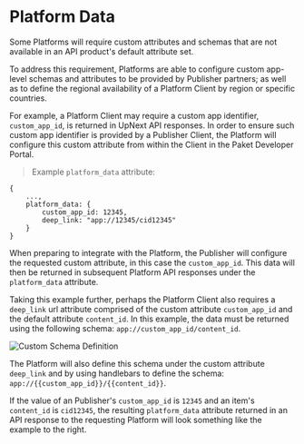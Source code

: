 # Platform Data

Some Platforms will require custom attributes and schemas that are not available in an API product's default attribute set.

To address this requirement, Platforms are able to configure custom app-level schemas and attributes to be provided by Publisher partners; as well as to define the regional availability of a Platform Client by region or specific countries.

For example, a Platform Client may require a custom app identifier, `custom_app_id`, is returned in UpNext API responses. In order to ensure such custom app identifier is provided by a Publisher Client, the Platform will configure this custom attribute from within the Client in the Paket Developer Portal.

> Example `platform_data` attribute:

```
{
    ...,
    platform_data: {
        custom_app_id: 12345,
        deep_link: "app://12345/cid12345"
    }
}
```

When preparing to integrate with the Platform, the Publisher will configure the requested custom attribute, in this case the `custom_app_id`. This data will then be returned in subsequent Platform API responses under the `platform_data` attribute.

Taking this example further, perhaps the Platform Client also requires a `deep_link` url attribute comprised of the custom attribute `custom_app_id` and the default attribute `content_id`. In this example, the data must be returned using the following schema: `app://custom_app_id/content_id`.

![Custom Schema Definition](custom_schema.png)

The Platform will also define this schema under the custom attribute `deep_link` and by using handlebars to define the schema: `app://{{custom_app_id}}/{{content_id}}`.

If the value of an Publisher's `custom_app_id` is `12345` and an item's `content_id` is `cid12345`, the resulting `platform_data` attribute returned in an API response to the requesting Platform will look something like the example to the right.


